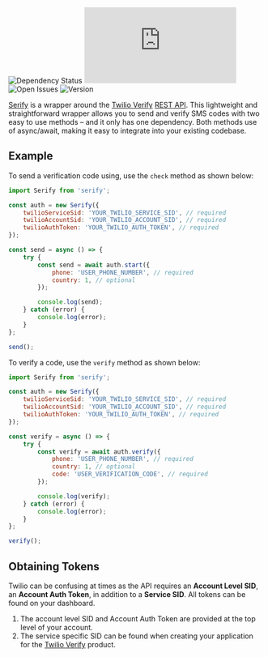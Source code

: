 ![Dependency Status](https://img.shields.io/david/nparsons08/serify)
![Dependency Size](https://img.shields.io/github/size/nparsons08/serify/dist/index.js)
![Open Issues](https://img.shields.io/github/issues-raw/nparsons08/serify)
![Version](https://img.shields.io/npm/v/serify)

[Serify](https://www.npmjs.com/package/serify) is a wrapper around the [Twilio Verify](https://www.twilio.com/verify) [REST API](https://www.twilio.com/docs/verify/api). This lightweight and straightforward wrapper allows you to send and verify SMS codes with two easy to use methods – and it only has one dependency. Both methods use of async/await, making it easy to integrate into your existing codebase.

## Example

To send a verification code using, use the `check` method as shown below:

```javascript
import Serify from 'serify';

const auth = new Serify({
	twilioServiceSid: 'YOUR_TWILIO_SERVICE_SID', // required
	twilioAccountSid: 'YOUR_TWILIO_ACCOUNT_SID', // required
	twilioAuthToken: 'YOUR_TWILIO_AUTH_TOKEN', // required
});

const send = async () => {
	try {
		const send = await auth.start({
			phone: 'USER_PHONE_NUMBER', // required
			country: 1, // optional
		});

		console.log(send);
	} catch (error) {
		console.log(error);
	}
};

send();
```

To verify a code, use the `verify` method as shown below:

```javascript
import Serify from 'serify';

const auth = new Serify({
	twilioServiceSid: 'YOUR_TWILIO_SERVICE_SID', // required
	twilioAccountSid: 'YOUR_TWILIO_ACCOUNT_SID', // required
	twilioAuthToken: 'YOUR_TWILIO_AUTH_TOKEN', // required
});

const verify = async () => {
	try {
		const verify = await auth.verify({
			phone: 'USER_PHONE_NUMBER', // required
			country: 1, // optional
			code: 'USER_VERIFICATION_CODE', // required
		});

		console.log(verify);
	} catch (error) {
		console.log(error);
	}
};

verify();
```

## Obtaining Tokens

Twilio can be confusing at times as the API requires an **Account Level SID**, an **Account Auth Token**, in addition to a **Service SID**. All tokens can be found on your dashboard.

1. The account level SID and Account Auth Token are provided at the top level of your account.
2. The service specific SID can be found when creating your application for the [Twilio Verify](https://www.twilio.com/verify) product.
